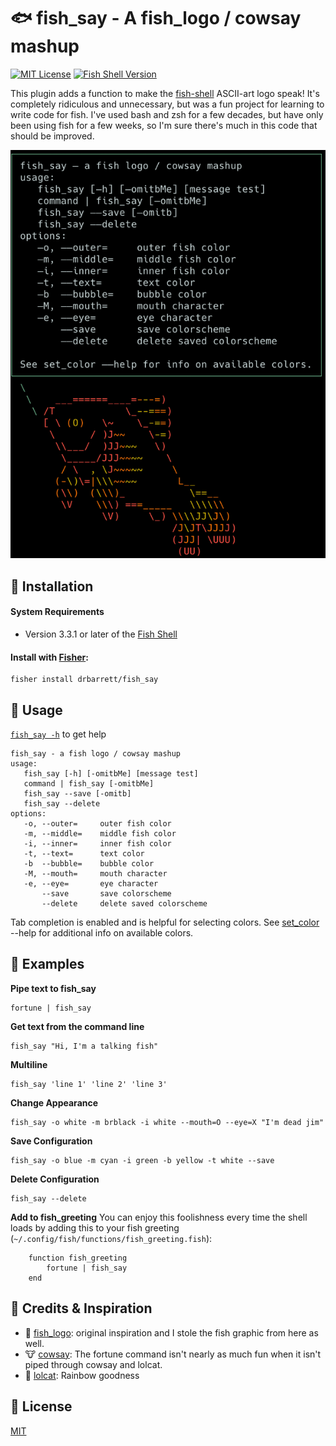 # 🐟 fish_say - A fish_logo / cowsay mashup

[![MIT License](https://img.shields.io/badge/license-MIT-blue.svg)](https://mit-license.org)
[![Fish Shell Version](https://img.shields.io/badge/fish-v3.3.1-blue)](http://fishshell.com)

This plugin adds a function to make the [fish-shell](http://fish.sh) ASCII-art logo speak! It's completely ridiculous and unnecessary, but was a fun project for learning to write code for fish. I've used bash and zsh for a few decades, but have only been using fish for a few weeks, so I'm sure there's much in this code that should be improved.

![fish_say screenshot](assets/fish_say_help.png)

##  💾 Installation
#### System Requirements
- Version 3.3.1 or later of the [Fish Shell](https://fishshell.com)

#### Install with [Fisher](https://github.com/jorgebucaran/fisher):
```console
fisher install drbarrett/fish_say
```

## 🧰 Usage
[`fish_say -h`](assets/fish_say_help.png) to get help

```code
fish_say - a fish logo / cowsay mashup
usage:
   fish_say [-h] [-omitbMe] [message test]
   command | fish_say [-omitbMe]
   fish_say --save [-omitb]
   fish_say --delete
options:
   -o, --outer=     outer fish color
   -m, --middle=    middle fish color
   -i, --inner=     inner fish color
   -t, --text=      text color
   -b  --bubble=    bubble color
   -M, --mouth=     mouth character
   -e, --eye=       eye character
       --save       save colorscheme
       --delete     delete saved colorscheme
```
Tab completion is enabled and is helpful for selecting colors. See [set_color](https://fishshell.com/docs/current/cmds/set_color.html) --help for additional info on available colors.


## 🔎 Examples
**Pipe text to fish_say**
```fish
fortune | fish_say
```
**Get text from the command line**
```fish
fish_say "Hi, I'm a talking fish"
```
**Multiline**
```fish
fish_say 'line 1' 'line 2' 'line 3'
```
**Change Appearance**

```fish
fish_say -o white -m brblack -i white --mouth=O --eye=X "I'm dead jim"
```
**Save Configuration**
```fish
fish_say -o blue -m cyan -i green -b yellow -t white --save
```

**Delete Configuration**
```fish
fish_say --delete
```

**Add to fish_greeting**
You can enjoy this foolishness every time the shell loads by adding this to your fish greeting (`~/.config/fish/functions/fish_greeting.fish`):

```fish
    function fish_greeting
        fortune | fish_say
    end
```

## 🙏 Credits & Inspiration
- 🐠 [fish_logo](https://github.com/laughedelic/fish_logo): original inspiration and I stole the fish graphic from here as well.
- 🐮 [cowsay](https://github.com/tnalpgge/rank-amateur-cowsay): The fortune command isn't nearly as much fun when it isn't piped through cowsay and lolcat.
- 🌈 [lolcat](https://github.com/busyloop/lolcat): Rainbow goodness

## 📃 License
[MIT](https://mit-license.org)
